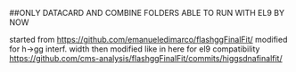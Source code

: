 ##ONLY DATACARD AND COMBINE FOLDERS ABLE TO RUN WITH EL9 BY NOW

started from https://github.com/emanueledimarco/flashggFinalFit/
modified for h->gg interf. width
then modified like in here for el9 compatibility https://github.com/cms-analysis/flashggFinalFit/commits/higgsdnafinalfit/
